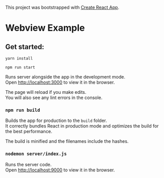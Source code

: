 This project was bootstrapped with [Create React App](https://github.com/facebookincubator/create-react-app).

# Webview Example

## Get started:

`yarn install`

`npm run start`

Runs server alongside the app in the development mode.<br>
Open [http://localhost:3000](http://localhost:3000) to view it in the browser.

The page will reload if you make edits.<br>
You will also see any lint errors in the console.

### `npm run build`

Builds the app for production to the `build` folder.<br>
It correctly bundles React in production mode and optimizes the build for the best performance.

The build is minified and the filenames include the hashes.<br>

### `nodemon server/index.js`

Runs the server code.<br>
Open [http://localhost:9000](http://localhost:9000) to view it in the browser.
